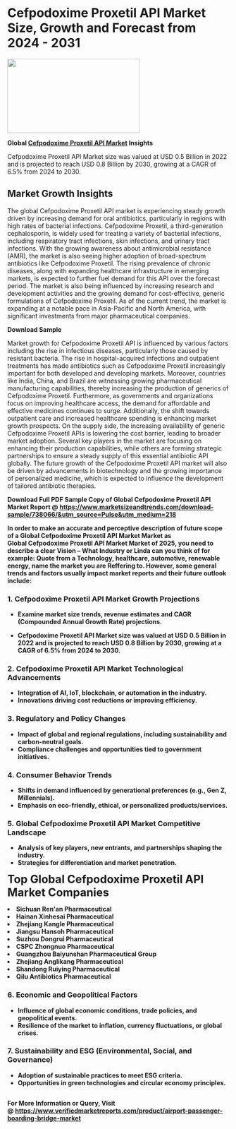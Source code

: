 <H1>Cefpodoxime Proxetil API Market Size, Growth and Forecast from 2024 - 2031</H1><img class="aligncenter size-medium wp-image-584254" src="https://thirdeyenews.in/wp-content/uploads/2024/09/Global-Market-Research-300x168.jpeg" alt="" width="300" height="168" /><p><strong>Global&nbsp;<a href="https://www.marketsizeandtrends.com/download-sample/738066/&amp;utm_source=Pulse&amp;utm_medium=218">Cefpodoxime Proxetil API Market</a> Insights</strong></p><p>Cefpodoxime Proxetil API Market size was valued at USD 0.5 Billion in 2022 and is projected to reach USD 0.8 Billion by 2030, growing at a CAGR of 6.5% from 2024 to 2030.</p><p><h2>Market Growth Insights</h2> <p>The global Cefpodoxime Proxetil API market is experiencing steady growth driven by increasing demand for oral antibiotics, particularly in regions with high rates of bacterial infections. Cefpodoxime Proxetil, a third-generation cephalosporin, is widely used for treating a variety of bacterial infections, including respiratory tract infections, skin infections, and urinary tract infections. With the growing awareness about antimicrobial resistance (AMR), the market is also seeing higher adoption of broad-spectrum antibiotics like Cefpodoxime Proxetil. The rising prevalence of chronic diseases, along with expanding healthcare infrastructure in emerging markets, is expected to further fuel demand for this API over the forecast period. The market is also being influenced by increasing research and development activities and the growing demand for cost-effective, generic formulations of Cefpodoxime Proxetil. As of the current trend, the market is expanding at a notable pace in Asia-Pacific and North America, with significant investments from major pharmaceutical companies.</p> <p><strong>Download Sample</strong></p> <p>Market growth for Cefpodoxime Proxetil API is influenced by various factors including the rise in infectious diseases, particularly those caused by resistant bacteria. The rise in hospital-acquired infections and outpatient treatments has made antibiotics such as Cefpodoxime Proxetil increasingly important for both developed and developing markets. Moreover, countries like India, China, and Brazil are witnessing growing pharmaceutical manufacturing capabilities, thereby increasing the production of generics of Cefpodoxime Proxetil. Furthermore, as governments and organizations focus on improving healthcare access, the demand for affordable and effective medicines continues to surge. Additionally, the shift towards outpatient care and increased healthcare spending is enhancing market growth prospects. On the supply side, the increasing availability of generic Cefpodoxime Proxetil APIs is lowering the cost barrier, leading to broader market adoption. Several key players in the market are focusing on enhancing their production capabilities, while others are forming strategic partnerships to ensure a steady supply of this essential antibiotic API globally. The future growth of the Cefpodoxime Proxetil API market will also be driven by advancements in biotechnology and the growing importance of personalized medicine, which is expected to influence the development of tailored antibiotic therapies.</p> <p><strong></p><p><span class=""><strong>Download Full PDF Sample Copy of Global Cefpodoxime Proxetil API Market Report</strong> @ <a href="https://www.marketsizeandtrends.com/download-sample/738066/&amp;utm_source=Pulse&amp;utm_medium=218" target="_blank">https://www.marketsizeandtrends.com/download-sample/738066/&amp;utm_source=Pulse&amp;utm_medium=218</a></span></p><p>In order to make an accurate and perceptive description of future scope of a Global&nbsp;Cefpodoxime Proxetil API Market Market as Global&nbsp;Cefpodoxime Proxetil API Market Market of 2025, you need to describe a clear Vision &ndash; What Industry or Linda can you think of for example: Quote from a Technology, healthcare, automotive, renewable energy, name the market you are Reffering to. However, some general trends and factors usually impact market reports and their future outlook include:</p><h3>1.&nbsp;<strong>Cefpodoxime Proxetil API Market Growth Projections</strong></h3><ul><li>Examine market size trends, revenue estimates and CAGR (Compounded Annual Growth Rate) projections.</li><li><p>Cefpodoxime Proxetil API Market size was valued at USD 0.5 Billion in 2022 and is projected to reach USD 0.8 Billion by 2030, growing at a CAGR of 6.5% from 2024 to 2030.</p></li></ul><h3>2.&nbsp;<strong>Cefpodoxime Proxetil API Market Technological Advancements</strong></h3><ul><li>Integration of AI, IoT, blockchain, or automation in the industry.</li><li>Innovations driving cost reductions or improving efficiency.</li></ul><h3>3.&nbsp;<strong>Regulatory and Policy Changes</strong></h3><ul><li>Impact of global and regional regulations, including sustainability and carbon-neutral goals.</li><li>Compliance challenges and opportunities tied to government initiatives.</li></ul><h3>4.&nbsp;<strong>Consumer Behavior Trends</strong></h3><ul><li>Shifts in demand influenced by generational preferences (e.g., Gen Z, Millennials).</li><li>Emphasis on eco-friendly, ethical, or personalized products/services.</li></ul><h3>5.&nbsp;<strong>Global Cefpodoxime Proxetil API Market Competitive Landscape</strong></h3><ul><li>Analysis of key players, new entrants, and partnerships shaping the industry.</li><li>Strategies for differentiation and market penetration.</li></ul><p data-pm-slice="1 1 []"><span style="color: inherit; font-family: inherit; font-size: 25px;">Top Global Cefpodoxime Proxetil API Market Companies</span></p><div class="" data-test-id=""><p><li>Sichuan Ren'an Pharmaceutical</li><li> Hainan Xinhesai Pharmaceutical</li><li> Zhejiang Kangle Pharmaceutical</li><li> Jiangsu Hansoh Pharmaceutical</li><li> Suzhou Dongrui Pharmaceutical</li><li> CSPC Zhongnuo Pharmaceutical</li><li> Guangzhou Baiyunshan Pharmaceutical Group</li><li> Zhejiang Anglikang Pharmaceutical</li><li> Shandong Ruiying Pharmaceutical</li><li> Qilu Antibiotics Pharmaceutical</li></p></div><h3>6.&nbsp;<strong>Economic and Geopolitical Factors</strong></h3><ul><li>Influence of global economic conditions, trade policies, and geopolitical events.</li><li>Resilience of the market to inflation, currency fluctuations, or global crises.</li></ul><h3>7.&nbsp;<strong>Sustainability and ESG (Environmental, Social, and Governance)</strong></h3><ul><li>Adoption of sustainable practices to meet ESG criteria.</li><li>Opportunities in green technologies and circular economy principles.</li></ul><h2><strong style="font-size: 14px;">For More Information or Query, Visit @&nbsp;</strong><a style="background-color: #ffffff; font-size: 14px;" href="https://www.marketsizeandtrends.com/report/cefpodoxime-proxetil-api-market/" target="_blank">https://www.verifiedmarketreports.com/product/airport-passenger-boarding-bridge-market</a></h2>
